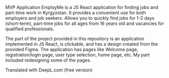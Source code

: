 MVP Application EmployMe is a JS React application for finding jobs and part-time work in Kyrgyzstan. It provides a convenient use for both employers and job seekers. Allows you to quickly find jobs for 1-2 days (short-term), part-time jobs for all ages from 16 years old and vacancies for qualified professionals.

The part of the project provided in this repository is an application implemented in JS React, is clickable, and has a design created from the provided Figma. The application has pages like Welcome page, registration/login page, user type selection, home page, etc. My part included redesigning some of the pages.

Translated with DeepL.com (free version)
